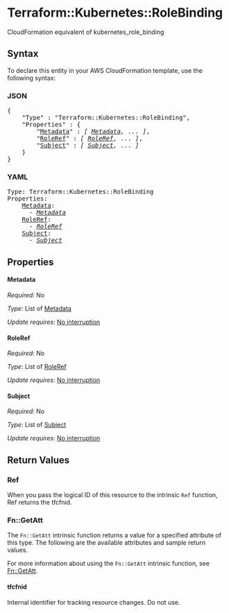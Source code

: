 # Terraform::Kubernetes::RoleBinding

CloudFormation equivalent of kubernetes_role_binding

## Syntax

To declare this entity in your AWS CloudFormation template, use the following syntax:

### JSON

<pre>
{
    "Type" : "Terraform::Kubernetes::RoleBinding",
    "Properties" : {
        "<a href="#metadata" title="Metadata">Metadata</a>" : <i>[ <a href="metadata.md">Metadata</a>, ... ]</i>,
        "<a href="#roleref" title="RoleRef">RoleRef</a>" : <i>[ <a href="roleref.md">RoleRef</a>, ... ]</i>,
        "<a href="#subject" title="Subject">Subject</a>" : <i>[ <a href="subject.md">Subject</a>, ... ]</i>
    }
}
</pre>

### YAML

<pre>
Type: Terraform::Kubernetes::RoleBinding
Properties:
    <a href="#metadata" title="Metadata">Metadata</a>: <i>
      - <a href="metadata.md">Metadata</a></i>
    <a href="#roleref" title="RoleRef">RoleRef</a>: <i>
      - <a href="roleref.md">RoleRef</a></i>
    <a href="#subject" title="Subject">Subject</a>: <i>
      - <a href="subject.md">Subject</a></i>
</pre>

## Properties

#### Metadata

_Required_: No

_Type_: List of <a href="metadata.md">Metadata</a>

_Update requires_: [No interruption](https://docs.aws.amazon.com/AWSCloudFormation/latest/UserGuide/using-cfn-updating-stacks-update-behaviors.html#update-no-interrupt)

#### RoleRef

_Required_: No

_Type_: List of <a href="roleref.md">RoleRef</a>

_Update requires_: [No interruption](https://docs.aws.amazon.com/AWSCloudFormation/latest/UserGuide/using-cfn-updating-stacks-update-behaviors.html#update-no-interrupt)

#### Subject

_Required_: No

_Type_: List of <a href="subject.md">Subject</a>

_Update requires_: [No interruption](https://docs.aws.amazon.com/AWSCloudFormation/latest/UserGuide/using-cfn-updating-stacks-update-behaviors.html#update-no-interrupt)

## Return Values

### Ref

When you pass the logical ID of this resource to the intrinsic `Ref` function, Ref returns the tfcfnid.

### Fn::GetAtt

The `Fn::GetAtt` intrinsic function returns a value for a specified attribute of this type. The following are the available attributes and sample return values.

For more information about using the `Fn::GetAtt` intrinsic function, see [Fn::GetAtt](https://docs.aws.amazon.com/AWSCloudFormation/latest/UserGuide/intrinsic-function-reference-getatt.html).

#### tfcfnid

Internal identifier for tracking resource changes. Do not use.

